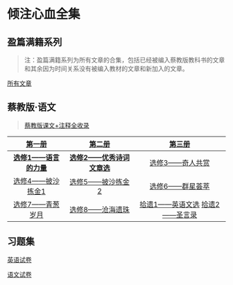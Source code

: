 # 倾注心血全集

## 盈篇满籍系列

> 注：盈篇满籍系列为所有文章的合集，包括已经被编入蔡教版教科书的文章和其余因为时间关系没有被编入教材的文章和新加入的文章。

[所有文章](./total.md)

## 蔡教版·语文

> [蔡教版课文+注释全收录](./annotation.md)

| **[第一册](https://a107studio.github.io/teaching-material/Pdfvital/web/viewer1.html)** | **[第二册](https://a107studio.github.io/teaching-material/Pdfvital/web/viewer2.html)** | **[第三册]((https://a107studio.github.io/teaching-material/Pdfvital/web/viewer3.html))** |
| :----------------------------------------------------------: | :----------------------------------------------------------: | :----------------------------------------------------------: |
| **[选修1——语言的力量](https://a107studio.github.io/teaching-material/Pdfvital/web/viewer4.html)** | **[选修2——优秀诗词文章选](https://a107studio.github.io/teaching-material/Pdfvital/web/viewer5.html)** | [选修3——奇人共赏](https://a107studio.github.io/teaching-material/Pdfvital/web/viewer6.html) |
| [选修4——披沙拣金1](https://a107studio.github.io/teaching-material/Pdfvital/web/viewer7.html) | [选修5——披沙拣金2](https://a107studio.github.io/teaching-material/Pdfvital/web/viewer8.html) | [选修6——群星荟萃](https://a107studio.github.io/teaching-material/Pdfvital/web/viewer9.html) |
| [选修7——青葱岁月](https://a107studio.github.io/teaching-material/Pdfvital/web/viewer10.html) | [选修8——沧海遗珠](https://a107studio.github.io/teaching-material/Pdfvital/web/viewer11.html) | [拾遗1——英语文选](https://a107studio.github.io/teaching-material/Pdfvital/web/viewer12.html)   [拾遗2——圣言录](https://a107studio.github.io/teaching-material/Pdfvital/web/viewer13.html) |

## 习题集

[英语试卷](./englishexam.md)

[语文试卷](https://a107studio.github.io/teaching-material/Pdfvital/web/viewerchi.html)